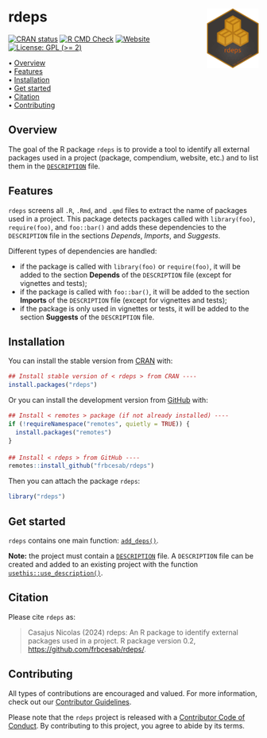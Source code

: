 
<!-- README.md is generated from README.Rmd. Please edit that file -->

# rdeps <img src="man/figures/logo.png" align="right" style="float:right; height:120px;"/>

<!-- badges: start -->

[![CRAN
status](https://www.r-pkg.org/badges/version/rdeps)](https://CRAN.R-project.org/package=rdeps)
[![R CMD
Check](https://github.com/frbcesab/rdeps/actions/workflows/R-CMD-check.yaml/badge.svg)](https://github.com/frbcesab/rdeps/actions/workflows/R-CMD-check.yaml)
[![Website](https://github.com/frbcesab/rdeps/actions/workflows/pkgdown.yaml/badge.svg)](https://github.com/frbcesab/rdeps/actions/workflows/pkgdown.yaml)
[![License: GPL (\>=
2)](https://img.shields.io/badge/License-GPL%20%28%3E%3D%202%29-blue.svg)](https://choosealicense.com/licenses/gpl-2.0/)
<!-- badges: end -->

<p align="left">
• <a href="#overview">Overview</a><br> •
<a href="#features">Features</a><br> •
<a href="#installation">Installation</a><br> •
<a href="#get-started">Get started</a><br> •
<a href="#citation">Citation</a><br> •
<a href="#contributing">Contributing</a>
</p>

## Overview

The goal of the R package `rdeps` is to provide a tool to identify all
external packages used in a project (package, compendium, website, etc.)
and to list them in the
[`DESCRIPTION`](https://r-pkgs.org/description.html) file.

## Features

`rdeps` screens all `.R`, `.Rmd`, and `.qmd` files to extract the name
of packages used in a project. This package detects packages called with
`library(foo)`, `require(foo)`, and `foo::bar()` and adds these
dependencies to the `DESCRIPTION` file in the sections *Depends*,
*Imports*, and *Suggests*.

Different types of dependencies are handled:

- if the package is called with `library(foo)` or `require(foo)`, it
  will be added to the section **Depends** of the `DESCRIPTION` file
  (except for vignettes and tests);
- if the package is called with `foo::bar()`, it will be added to the
  section **Imports** of the `DESCRIPTION` file (except for vignettes
  and tests);
- if the package is only used in vignettes or tests, it will be added to
  the section **Suggests** of the `DESCRIPTION` file.

## Installation

You can install the stable version from
[CRAN](https://cran.r-project.org/) with:

``` r
## Install stable version of < rdeps > from CRAN ----
install.packages("rdeps")
```

Or you can install the development version from
[GitHub](https://github.com/) with:

``` r
## Install < remotes > package (if not already installed) ----
if (!requireNamespace("remotes", quietly = TRUE)) {
  install.packages("remotes")
}

## Install < rdeps > from GitHub ----
remotes::install_github("frbcesab/rdeps")
```

Then you can attach the package `rdeps`:

``` r
library("rdeps")
```

## Get started

`rdeps` contains one main function:
[`add_deps()`](https://frbcesab.github.io/rdeps/reference/add_deps.html).

**Note:** the project must contain a
[`DESCRIPTION`](https://r-pkgs.org/description.html) file. A
`DESCRIPTION` file can be created and added to an existing project with
the function
[`usethis::use_description()`](https://usethis.r-lib.org/reference/use_description.html).

## Citation

Please cite `rdeps` as:

> Casajus Nicolas (2024) rdeps: An R package to identify external
> packages used in a project. R package version 0.2,
> <https://github.com/frbcesab/rdeps/>.

## Contributing

All types of contributions are encouraged and valued. For more
information, check out our [Contributor
Guidelines](https://github.com/frbcesab/rdeps/blob/main/CONTRIBUTING.md).

Please note that the `rdeps` project is released with a [Contributor
Code of
Conduct](https://contributor-covenant.org/version/2/1/CODE_OF_CONDUCT.html).
By contributing to this project, you agree to abide by its terms.
